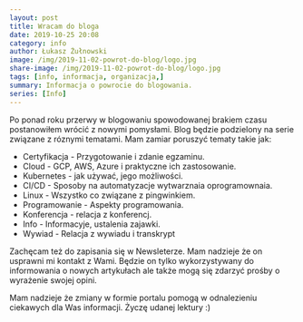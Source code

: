 ```yaml
---
layout: post
title: Wracam do bloga
date: 2019-10-25 20:08
category: info
author: Łukasz Żułnowski
image: /img/2019-11-02-powrot-do-blog/logo.jpg
share-image: /img/2019-11-02-powrot-do-blog/logo.jpg
tags: [info, informacja, organizacja,]
summary: Informacja o powrocie do blogowania.
series: [Info]
---
```


Po ponad roku przerwy w blogowaniu spowodowanej brakiem czasu postanowiłem wrócić z nowymi pomysłami. Blog będzie podzielony na serie związane z róznymi tematami. Mam zamiar poruszyć tematy takie jak:
* Certyfikacja - Przygotowanie i zdanie egzaminu.
* Cloud - GCP, AWS, Azure i praktyczne ich zastosowanie.
* Kubernetes - jak używać, jego możliwości.
* CI/CD - Sposoby na automatyzacje wytwarznaia oprogramownaia.
* Linux - Wszystko co związane z pingwinkiem.
* Programowanie - Aspekty programowania.
* Konferencja - relacja z konferencj.
* Info - Informacyje, ustalenia zajawki.
* Wywiad - Relacja z wywiadu i transkrypt


Zachęcam też do zapisania się w Newsleterze. Mam nadzieje że on usprawni mi kontakt z Wami. Będzie on tylko wykorzystywany do informowania o nowych artykułach ale także mogą się zdarzyć prośby o wyrażenie swojej opini. 


Mam nadzieje że zmiany w formie portalu pomogą w odnalezieniu ciekawych dla Was informacji. Życzę udanej lektury :)
